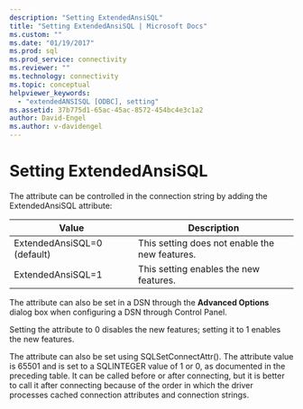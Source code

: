 ```yaml
---
description: "Setting ExtendedAnsiSQL"
title: "Setting ExtendedAnsiSQL | Microsoft Docs"
ms.custom: ""
ms.date: "01/19/2017"
ms.prod: sql
ms.prod_service: connectivity
ms.reviewer: ""
ms.technology: connectivity
ms.topic: conceptual
helpviewer_keywords: 
  - "extendedANSISQL [ODBC], setting"
ms.assetid: 37b775d1-65ac-45ac-8572-454bc4e3c1a2
author: David-Engel
ms.author: v-davidengel
---
```

# Setting ExtendedAnsiSQL
The attribute can be controlled in the connection string by adding the ExtendedAnsiSQL attribute:  
  
|Value|Description|  
|-----------|-----------------|  
|ExtendedAnsiSQL=0 (default)|This setting does not enable the new features.|  
|ExtendedAnsiSQL=1|This setting enables the new features.|  
  
 The attribute can also be set in a DSN through the **Advanced Options** dialog box when configuring a DSN through Control Panel.  
  
 Setting the attribute to 0 disables the new features; setting it to 1 enables the new features.  
  
 The attribute can also be set using SQLSetConnectAttr(). The attribute value is 65501 and is set to a SQLINTEGER value of 1 or 0, as documented in the preceding table. It can be called before or after connecting, but it is better to call it after connecting because of the order in which the driver processes cached connection attributes and connection strings.
